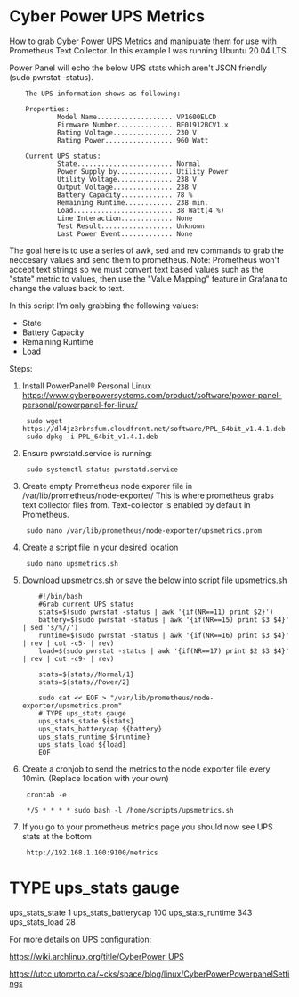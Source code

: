 # Cyber Power UPS Metrics
How to grab Cyber Power UPS Metrics and manipulate them for use with Prometheus Text Collector. In this example I was running Ubuntu 20.04 LTS.

Power Panel will echo the below UPS stats which aren't JSON friendly (sudo pwrstat -status).

        The UPS information shows as following:
        
        Properties:
                Model Name................... VP1600ELCD
                Firmware Number.............. BF01912BCV1.x
                Rating Voltage............... 230 V
                Rating Power................. 960 Watt

        Current UPS status:
                State........................ Normal
                Power Supply by.............. Utility Power
                Utility Voltage.............. 238 V
                Output Voltage............... 238 V
                Battery Capacity............. 78 %
                Remaining Runtime............ 238 min.
                Load......................... 38 Watt(4 %)
                Line Interaction............. None
                Test Result.................. Unknown
                Last Power Event............. None
                
The goal here is to use a series of awk, sed and rev commands to grab the neccesary values and send them to prometheus.
Note: Prometheus won't accept text strings so we must convert text based values such as the "state" metric to values, then use the "Value Mapping" feature in Grafana to change the values back to text.

In this script I'm only grabbing the following values:
- State
- Battery Capacity
- Remaining Runtime
- Load

Steps:

1) Install PowerPanel® Personal Linux https://www.cyberpowersystems.com/product/software/power-panel-personal/powerpanel-for-linux/ 

        sudo wget https://dl4jz3rbrsfum.cloudfront.net/software/PPL_64bit_v1.4.1.deb
        sudo dpkg -i PPL_64bit_v1.4.1.deb

2) Ensure pwrstatd.service is running:

        sudo systemctl status pwrstatd.service
   
3) Create empty Prometheus node exporer file in /var/lib/prometheus/node-exporter/
   This is where prometheus grabs text collector files from. Text-collector is enabled by default in Prometheus.

        sudo nano /var/lib/prometheus/node-exporter/upsmetrics.prom
   
4) Create a script file in your desired location
   
        sudo nano upsmetrics.sh
   
5) Download upsmetrics.sh or save the below into script file upsmetrics.sh

           #!/bin/bash
           #Grab current UPS status
           stats=$(sudo pwrstat -status | awk '{if(NR==11) print $2}')
           battery=$(sudo pwrstat -status | awk '{if(NR==15) print $3 $4}' | sed 's/%//')
           runtime=$(sudo pwrstat -status | awk '{if(NR==16) print $3 $4}' | rev | cut -c5- | rev)
           load=$(sudo pwrstat -status | awk '{if(NR==17) print $2 $3 $4}' | rev | cut -c9- | rev)

           stats=${stats//Normal/1}
           stats=${stats//Power/2}

           sudo cat << EOF > "/var/lib/prometheus/node-exporter/upsmetrics.prom"
           # TYPE ups_stats gauge
           ups_stats_state ${stats}
           ups_stats_batterycap ${battery}
           ups_stats_runtime ${runtime}
           ups_stats_load ${load}
           EOF
   
6) Create a cronjob to send the metrics to the node exporter file every 10min.
   (Replace location with your own)

        crontab -e
        
        */5 * * * * sudo bash -l /home/scripts/upsmetrics.sh
      
7) If you go to your prometheus metrics page you should now see UPS stats at the bottom
        
        http://192.168.1.100:9100/metrics
        
        
# TYPE ups_stats gauge
ups_stats_state 1
ups_stats_batterycap 100
ups_stats_runtime 343
ups_stats_load 28
      

For more details on UPS configuration:

https://wiki.archlinux.org/title/CyberPower_UPS

https://utcc.utoronto.ca/~cks/space/blog/linux/CyberPowerPowerpanelSettings
